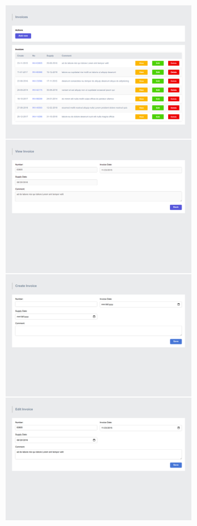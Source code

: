 ![Invoices](screenshots/Invoices.png)
![View](screenshots/View.png)
![Create](screenshots/Create.png)
![Edit](screenshots/Edit.png)
